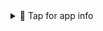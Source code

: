 <details>
<summary>📌 Tap for app info</summary>

# Recruitment Player Tool :soccer:


#### Progetto realizzato per il corso di Football Data Intelligence organizzato da Sics in collaborazione con Soccerment.


:bar_chart: Per la realizzazione dello stesso sono stati utilizzati 3 differenti dataset di elevata qualità:
- metriche tecniche (SICS)
- metriche avanzate (Soccerment)
- prestazione fisica (Skillcorner)
In aggiunta a questi e' stato eseguito inoltre dello scraping su:
- Transfermarket (per recuperare info della bio e le immagini )
- Capology (stipendio annuale + info) :bar_chart:

 Per le analisi sono stati utilizzate tutte le metriche scalate e normalizzate su 90 minuti.he per ogni giocatore: **300 ~**. Minimo anni '90 giocati: **3**.
Si e' optato inoltre per la rimozione dei portieri( In ottica similarita' posseggono caratteristiche troppo differenti dai giocatori di movimento  ) 

:heavy_exclamation_mark: :bulb: **Nota:** I valori di similarità tra i giocatori sono stati calcolati basandosi strettamente su un '**output di tipo statistico sulle circa 300 features a disposizione per i giocatori** 

:snake: E' stata infatti condotta in primis un'analisi delle componenti principali (PCA) in modo da andare a ridurre la dimensionalità del campione. Successivamente il sistema di raccomandazione e' stato creato mediante una cluster analysis condotta tramite l'utilizzo di K-Means e della cosine similarity.

Per ulteriori informazioni :email: ecca13@hotmail.it


</details>
